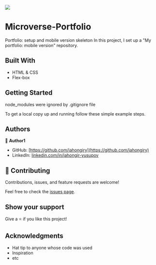 ![](https://img.shields.io/badge/Microverse-blueviolet)

# Microverse-Portfolio

Portfolio: setup and mobile version skeleton
In this project, I set up a "My portfolio: mobile version" repository.

## Built With

- HTML & CSS
- Flex-box

## Getting Started

node_modules were ignored by .gitignore file

To get a local copy up and running follow these simple example steps.

## Authors

👤 **Author1**

- GitHub: [https://github.com/jahongiry](https://github.com/jahongiry)
- LinkedIn: [linkedin.com/in/jahongir-yusupov](linkedin.com/in/jahongir-yusupov)

## 🤝 Contributing

Contributions, issues, and feature requests are welcome!

Feel free to check the [issues page](../../issues/).

## Show your support

Give a ⭐️ if you like this project!

## Acknowledgments

- Hat tip to anyone whose code was used
- Inspiration
- etc

